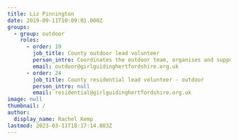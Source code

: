 ```yaml
---
title: Liz Pinnington
date: 2019-09-11T10:09:01.000Z
groups:
  - group: outdoor
    roles:
      - order: 19
        job_title: County outdoor lead volunteer
        person_intro: Coordinates the outdoor team, organises and supports outdoor events and trainings, liaising with other advisers, and promoting an enthusiasm for the outdoors.
        email: outdoor@girlguidinghertfordshire.org.uk
      - order: 24
        job_title: County residential lead volunteer - outdoor
        person_intro: null
        email: residential@girlguidinghertfordshire.org.uk
image: null
thumbnail: /
author:
  display_name: Rachel Kemp
lastmod: 2023-03-11T18:17:14.083Z
---
```

